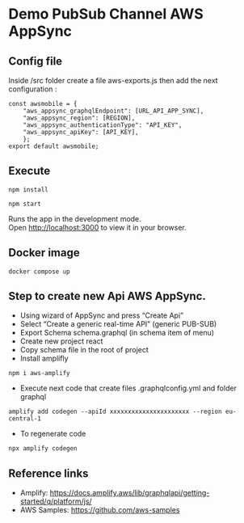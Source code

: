 # Demo PubSub Channel AWS AppSync


## Config file  

Inside /src folder create a file aws-exports.js then add the next configuration :

```
const awsmobile = {
    "aws_appsync_graphqlEndpoint": [URL_API_APP_SYNC],
    "aws_appsync_region": [REGION],
    "aws_appsync_authenticationType": "API_KEY",
    "aws_appsync_apiKey": [API_KEY],
    };
export default awsmobile;
```

## Execute 

```
npm install
```

```
npm start
```

Runs the app in the development mode.\
Open [http://localhost:3000](http://localhost:3000) to view it in your browser.

## Docker image

```
docker compose up 
```     

## Step to create new Api AWS AppSync. 

- Using wizard of AppSync and press “Create Api”
- Select “Create a generic real-time API” (generic PUB-SUB)
- Export Schema schema.graphql (in schema item of menu)
- Create new project react
- Copy schema file in the root of project
- Install amplifly 
```
npm i aws-amplify
``` 
- Execute next code that create files .graphqlconfig.yml and folder graphql
```
amplify add codegen --apiId xxxxxxxxxxxxxxxxxxxxxx --region eu-central-1
```
- To regenerate code 
```
npx amplify codegen
```

## Reference links  
- Amplify: https://docs.amplify.aws/lib/graphqlapi/getting-started/q/platform/js/
- AWS Samples: https://github.com/aws-samples

